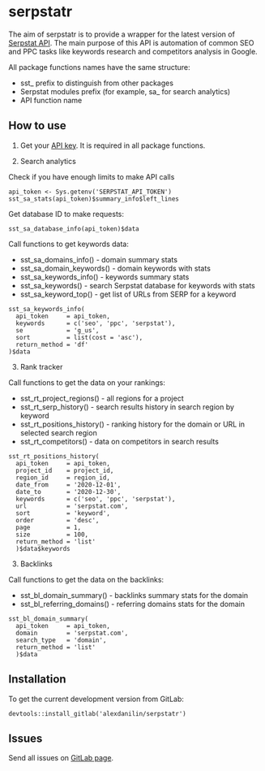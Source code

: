 serpstatr
=========

The aim of serpstatr is to provide a wrapper for the latest version of
[Serpstat API](https://serpstat.com/api/). The main purpose of this API
is automation of common SEO and PPC tasks like keywords research and
competitors analysis in Google.

All package functions names have the same structure:

-   sst\_ prefix to distinguish from other packages
-   Serpstat modules prefix (for example, sa\_ for search analytics)
-   API function name

How to use
----------

1. Get your [API key](https://serpstat.com/users/profile/). It is required
in all package functions.

2. Search analytics

Check if you have enough limits to make API calls

    api_token <- Sys.getenv('SERPSTAT_API_TOKEN')
    sst_sa_stats(api_token)$summary_info$left_lines

Get database ID to make requests:

    sst_sa_database_info(api_token)$data

Call functions to get keywords data:

-   sst\_sa\_domains\_info() - domain summary stats
-   sst\_sa\_domain\_keywords() - domain keywords with stats
-   sst\_sa\_keywords\_info() - keywords summary stats
-   sst\_sa\_keywords() - search Serpstat database for keywords with
    stats
-   sst\_sa\_keyword\_top() - get list of URLs from SERP for a keyword

<!-- -->

    sst_sa_keywords_info(
      api_token     = api_token,
      keywords      = c('seo', 'ppc', 'serpstat'),
      se            = 'g_us',
      sort          = list(cost = 'asc'),
      return_method = 'df'
    )$data
    
3. Rank tracker

Call functions to get the data on your rankings:

-   sst_rt_project_regions() - all regions for a project
-   sst_rt_serp_history() - search results history in search region by keyword
-   sst_rt_positions_history() - ranking history for the domain or URL in 
    selected search region
-   sst_rt_competitors() - data on competitors in search results

<!-- -->

    sst_rt_positions_history(
      api_token     = api_token,
      project_id    = project_id,
      region_id     = region_id,
      date_from     = '2020-12-01',
      date_to       = '2020-12-30',
      keywords      = c('seo', 'ppc', 'serpstat'),
      url           = 'serpstat.com',
      sort          = 'keyword',
      order         = 'desc',
      page          = 1,
      size          = 100,
      return_method = 'list'
      )$data$keywords
      
3. Backlinks

Call functions to get the data on the backlinks:

-   sst_bl_domain_summary() - backlinks summary stats for the domain
-   sst_bl_referring_domains() - referring domains stats for the domain

<!-- -->

    sst_bl_domain_summary(
      api_token     = api_token,
      domain        = 'serpstat.com',
      search_type   = 'domain',
      return_method = 'list'
      )$data

Installation
------------

To get the current development version from GitLab:

    devtools::install_gitlab('alexdanilin/serpstatr')

Issues
------

Send all issues on [GitLab
page](https://gitlab.com/alexdanilin/serpstatr/-/issues).
